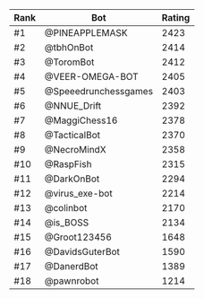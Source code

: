 Rank|Bot|Rating
---|---|---
#1|@PINEAPPLEMASK|2423
#2|@tbhOnBot|2414
#3|@ToromBot|2412
#4|@VEER-OMEGA-BOT|2405
#5|@Speeedrunchessgames|2403
#6|@NNUE_Drift|2392
#7|@MaggiChess16|2378
#8|@TacticalBot|2370
#9|@NecroMindX|2358
#10|@RaspFish|2315
#11|@DarkOnBot|2294
#12|@virus_exe-bot|2214
#13|@colinbot|2170
#14|@is_BOSS|2134
#15|@Groot123456|1648
#16|@DavidsGuterBot|1590
#17|@DanerdBot|1389
#18|@pawnrobot|1214
